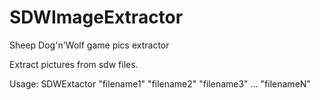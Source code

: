 # SDWImageExtractor
Sheep Dog'n'Wolf game pics extractor

Extract pictures from sdw files.

Usage: SDWExtactor "filename1" "filename2" "filename3" ... "filenameN"
